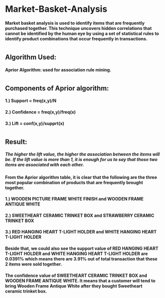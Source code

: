 # Market-Basket-Analysis
#### Market basket analysis is used to identify items that are frequently purchased together. This technique uncovers hidden correlations that cannot be identified by the human eye by using a set of statistical rules to identify product combinations that occur frequently in transactions.
#
## Algorithm Used:
#### Aprior Algorithm: used for association rule mining.
#
## Components of Aprior algorithm:
#### 1.) Support = freq(x,y)/N
#### 2.) Confidence = freq(x,y)/freq(x)
#### 3.) Lift = conf(x,y)/supprt(x)
#
## Result:
##### The higher the lift value, the higher the association between the items will be. If the lift value is more than 1, it is enough for us to say that those two items are associated with each other.
#### From the Aprior algorithm table, it is clear that the following are the three most popular combination of products that are frequently brought together.
#### 1.) WOODEN PICTURE FRAME WHITE FINISH and WOODEN FRAME ANTIQUE WHITE
#### 2.) SWEETHEART CERAMIC TRINKET BOX and STRAWBERRY CERAMIC TRINKET BOX
#### 3.) RED HANGING HEART T-LIGHT HOLDER and WHITE HANGING HEART T-LIGHT HOLDER
#### Beside that, we could also see the support value of RED HANGING HEART T-LIGHT HOLDER and WHITE HANGING HEART T-LIGHT HOLDER are 0.0391% which means there are 3.91% out of total transaction that these 2 items were sold together.
#### The confidence value of SWEETHEART CERAMIC TRINKET BOX and WOODEN FRAME ANTIQUE WHITE. It means that a customer will tend to bring Wooden Frame Antique White after they bought Sweetheart ceramic trinket box.

